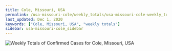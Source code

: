 ```yaml
---
title: Cole, Missouri, USA
permalink: /usa-missouri-cole/weekly_totals/usa-missouri-cole-weekly_totals.html
last_updated: Dec 1, 2020
keywords: ["Cole, Missouri, USA", "weekly totals"]
sidebar: usa-missouri-cole_sidebar
---
```


![Weekly Totals of Confirmed Cases for Cole, Missouri, USA](/covid_tracker/images/graphs/usa-missouri-cole-weekly_totals_graph.png)
